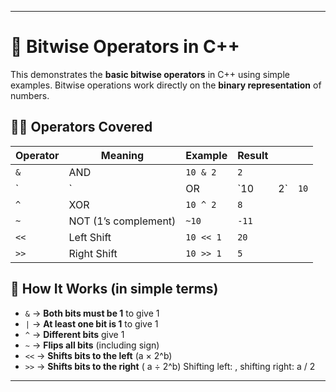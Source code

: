 
---

# 🧠 Bitwise Operators in C++ 

This demonstrates the **basic bitwise operators** in C++ using simple examples. Bitwise operations work directly on the **binary representation** of numbers.

## 👨‍💻 Operators Covered

| Operator | Meaning              | Example   | Result |     |      |
| -------- | -------------------- | --------- | ------ | --- | ---- |
| `&`      | AND                  | `10 & 2`  | `2`    |     |      |
| \`       | \`                   | OR        | \`10   | 2\` | `10` |
| `^`      | XOR                  | `10 ^ 2`  | `8`    |     |      |
| `~`      | NOT (1’s complement) | `~10`     | `-11`  |     |      |
| `<<`     | Left Shift           | `10 << 1` | `20`   |     |      |
| `>>`     | Right Shift          | `10 >> 1` | `5`    |     |      |

## 🧾 How It Works (in simple terms)

* `&` → **Both bits must be 1** to give 1
* `|` → **At least one bit is 1** to give 1
* `^` → **Different bits** give 1
* `~` → **Flips all bits** (including sign)
* `<<` → **Shifts bits to the left** (a × 2^b)
* `>>` → **Shifts bits to the right** ( a ÷ 2^b)
Shifting left: , shifting right: a / 2
---
